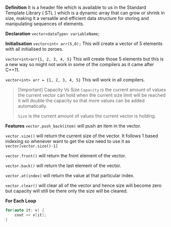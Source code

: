 **Definition**
It is a header file which is available to us in the Standard Template Library ( STL ) which is a dynamic array that can grow or shrink in size, making it a versatile and efficient data structure for storing and manipulating sequences of elements.

**Declaration**
`vector<dataType> variableName`;

**Initialisation**
`vector<int> arr(5,0);` 
This will create a vector of 5 elements with all initialised to zeroes.

`vector<int>arr{1, 2, 3, 4, 5}` This will create those 5 elements but this is a new way so might not work in some of the compilers as it came after C++11.

`vector<int> arr = {1, 2, 3, 4, 5}` This will work in all compilers.

>[!important] Capacity Vs Size 
> `Capacity` is the current amount of values the current vector can hold when the current size limit will be reached it will double the capacity so that more values can be added automatically.
> 
> `Size` is the current amount of values the current vector is holding.  

**Features**
`vector.push_back(item)` will push an item in the vector.

`vector.size()` will return the current size of the vector. It follows 1 based indexing so whenever want to get the size need to use it as `vector[vector.size()-1]`

`vector.front()` will return the front element of the vector.

`vector.back()` will return the last element of the vector.

`vector.at(index)` will return the value at that particular index.

`vector.clear()` will clear all of the vector and hence size will become zero 
but capacity will still be there only the size will be cleared.

**For Each Loop**
```cpp
for(auto it: v) {
	cout << v[it];
}
```
